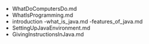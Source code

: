 - WhatDoComputersDo.md
- WhatIsProgramming.md
- introduction
	-what_is_java.md
	-features_of_java.md
- SettingUpJavaEnvironment.md
- GivingInstructionsInJava.md
